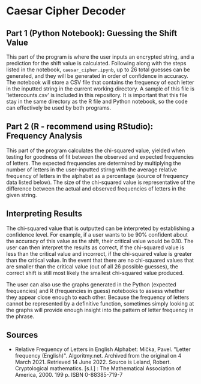 # Caesar Cipher Decoder

## Part 1 (Python Notebook): Guessing the Shift Value
This part of the program is where the user inputs an encrypted string, and a prediction for the shift value is calculated. Following along with the steps listed in the notebook, `caesar_cipher.ipynb`, up to 26 total guesses can be generated, and they will be generated in order of confidence in accuracy. The notebook will store a CSV file that contains the frequency of each letter in the inputted string in the current working directory. A sample of this file is 'lettercounts.csv' is included in this repository. It is important that this file stay in the same directory as the R file and Python notebook, so the code can effectively be used by both programs.

## Part 2 (R - recommend using RStudio): Frequency Analysis
This part of the program calculates the chi-squared value, yielded when testing for goodness of fit between the observed and expected frequencies of letters. The expected frequencies are determined by multiplying the number of letters in the user-inputted stirng with the average relative frequency of letters in the alphabet as a percentage (source of frequency data listed below). The size of the chi-squared value is representative of the difference between the actual and observed frequencies of letters in the given string.

## Interpreting Results
The chi-squared value that is outputted can be interpreted by establishing a confidence level. For example, if a user wants to be 90% confident about the accuracy of this value as the shift, their critical value would be 0.10. The user can then interpret the results as correct, if the chi-squared value is less than the critical value and incorrect, if the chi-squared value is greater than the critical value. In the event that there are no chi-squared values that are smaller than the critical value (out of all 26 possible guesses), the correct shift is still most likely the smallest chi-squared value produced.

The user can also use the graphs generated in the Python (expected frequencies) and R (frequencies in guess) notebooks to assess whether they appear close enough to each other. Because the frequency of letters cannot be represented by a definitive function, sometimes simply looking at the graphs will provide enough insight into the pattern of letter frequency in the phrase.

## Sources
- Relative Frequency of Letters in English Alphabet: Mička, Pavel. "Letter frequency (English)". Algoritmy.net. Archived from the original on 4 March 2021. Retrieved 14 June 2022. Source is Leland, Robert. Cryptological mathematics. [s.l.] : The Mathematical Association of America, 2000. 199 p. ISBN 0-88385-719-7